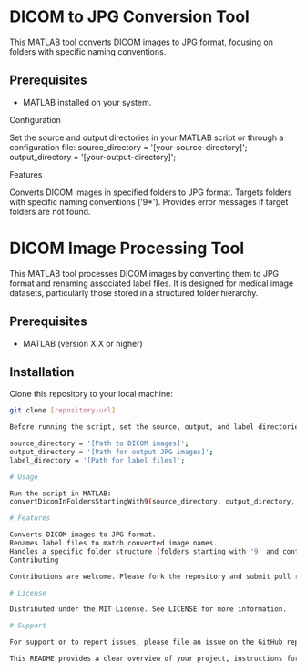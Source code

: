 # DICOM to JPG Conversion Tool

This MATLAB tool converts DICOM images to JPG format, focusing on folders with specific naming conventions.

## Prerequisites

- MATLAB installed on your system.

Configuration

Set the source and output directories in your MATLAB script or through a configuration file:
source_directory = '[your-source-directory]';
output_directory = '[your-output-directory]';

Features

Converts DICOM images in specified folders to JPG format.
Targets folders with specific naming conventions ('9*').
Provides error messages if target folders are not found.


# DICOM Image Processing Tool

This MATLAB tool processes DICOM images by converting them to JPG format and renaming associated label files. It is designed for medical image datasets, particularly those stored in a structured folder hierarchy.

## Prerequisites

- MATLAB (version X.X or higher)

## Installation

Clone this repository to your local machine:

```bash
git clone [repository-url]

Before running the script, set the source, output, and label directories. These can be passed as arguments to the main function:

source_directory = '[Path to DICOM images]';
output_directory = '[Path for output JPG images]';
label_directory = '[Path for label files]';

# Usage

Run the script in MATLAB:
convertDicomInFoldersStartingWith9(source_directory, output_directory, label_directory);

# Features

Converts DICOM images to JPG format.
Renames label files to match converted image names.
Handles a specific folder structure (folders starting with '9' and containing 'v06' subfolders).
Contributing

Contributions are welcome. Please fork the repository and submit pull requests with your improvements.

# License

Distributed under the MIT License. See LICENSE for more information.

# Support

For support or to report issues, please file an issue on the GitHub repository.

This README provides a clear overview of your project, instructions for installation and usage, and encourages community contributions, making it a valuable resource for your GitHub repository.

